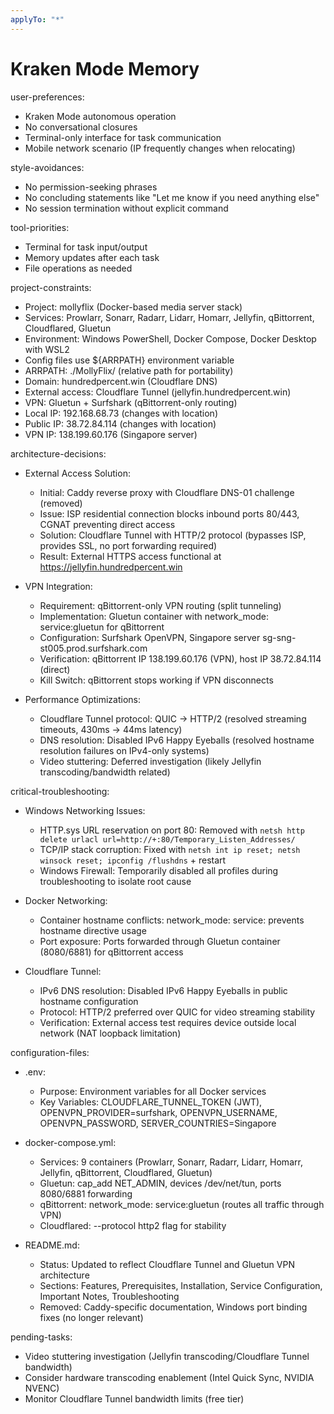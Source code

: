 ```yaml
---
applyTo: "*"
---
```


# Kraken Mode Memory

user-preferences:
  - Kraken Mode autonomous operation
  - No conversational closures
  - Terminal-only interface for task communication
  - Mobile network scenario (IP frequently changes when relocating)

style-avoidances:
  - No permission-seeking phrases
  - No concluding statements like "Let me know if you need anything else"
  - No session termination without explicit command

tool-priorities:
  - Terminal for task input/output
  - Memory updates after each task
  - File operations as needed

project-constraints:
  - Project: mollyflix (Docker-based media server stack)
  - Services: Prowlarr, Sonarr, Radarr, Lidarr, Homarr, Jellyfin, qBittorrent, Cloudflared, Gluetun
  - Environment: Windows PowerShell, Docker Compose, Docker Desktop with WSL2
  - Config files use ${ARRPATH} environment variable
  - ARRPATH: ./MollyFlix/ (relative path for portability)
  - Domain: hundredpercent.win (Cloudflare DNS)
  - External access: Cloudflare Tunnel (jellyfin.hundredpercent.win)
  - VPN: Gluetun + Surfshark (qBittorrent-only routing)
  - Local IP: 192.168.68.73 (changes with location)
  - Public IP: 38.72.84.114 (changes with location)
  - VPN IP: 138.199.60.176 (Singapore server)

architecture-decisions:
  - External Access Solution:
    - Initial: Caddy reverse proxy with Cloudflare DNS-01 challenge (removed)
    - Issue: ISP residential connection blocks inbound ports 80/443, CGNAT preventing direct access
    - Solution: Cloudflare Tunnel with HTTP/2 protocol (bypasses ISP, provides SSL, no port forwarding required)
    - Result: External HTTPS access functional at https://jellyfin.hundredpercent.win
  
  - VPN Integration:
    - Requirement: qBittorrent-only VPN routing (split tunneling)
    - Implementation: Gluetun container with network_mode: service:gluetun for qBittorrent
    - Configuration: Surfshark OpenVPN, Singapore server sg-sng-st005.prod.surfshark.com
    - Verification: qBittorrent IP 138.199.60.176 (VPN), host IP 38.72.84.114 (direct)
    - Kill Switch: qBittorrent stops working if VPN disconnects
  
  - Performance Optimizations:
    - Cloudflare Tunnel protocol: QUIC → HTTP/2 (resolved streaming timeouts, 430ms → 44ms latency)
    - DNS resolution: Disabled IPv6 Happy Eyeballs (resolved hostname resolution failures on IPv4-only systems)
    - Video stuttering: Deferred investigation (likely Jellyfin transcoding/bandwidth related)

critical-troubleshooting:
  - Windows Networking Issues:
    - HTTP.sys URL reservation on port 80: Removed with `netsh http delete urlacl url=http://+:80/Temporary_Listen_Addresses/`
    - TCP/IP stack corruption: Fixed with `netsh int ip reset; netsh winsock reset; ipconfig /flushdns` + restart
    - Windows Firewall: Temporarily disabled all profiles during troubleshooting to isolate root cause
  
  - Docker Networking:
    - Container hostname conflicts: network_mode: service:<name> prevents hostname directive usage
    - Port exposure: Ports forwarded through Gluetun container (8080/6881) for qBittorrent access
  
  - Cloudflare Tunnel:
    - IPv6 DNS resolution: Disabled IPv6 Happy Eyeballs in public hostname configuration
    - Protocol: HTTP/2 preferred over QUIC for video streaming stability
    - Verification: External access test requires device outside local network (NAT loopback limitation)

configuration-files:
  - .env:
    - Purpose: Environment variables for all Docker services
    - Key Variables: CLOUDFLARE_TUNNEL_TOKEN (JWT), OPENVPN_PROVIDER=surfshark, OPENVPN_USERNAME, OPENVPN_PASSWORD, SERVER_COUNTRIES=Singapore
  
  - docker-compose.yml:
    - Services: 9 containers (Prowlarr, Sonarr, Radarr, Lidarr, Homarr, Jellyfin, qBittorrent, Cloudflared, Gluetun)
    - Gluetun: cap_add NET_ADMIN, devices /dev/net/tun, ports 8080/6881 forwarding
    - qBittorrent: network_mode: service:gluetun (routes all traffic through VPN)
    - Cloudflared: --protocol http2 flag for stability
  
  - README.md:
    - Status: Updated to reflect Cloudflare Tunnel and Gluetun VPN architecture
    - Sections: Features, Prerequisites, Installation, Service Configuration, Important Notes, Troubleshooting
    - Removed: Caddy-specific documentation, Windows port binding fixes (no longer relevant)

pending-tasks:
  - Video stuttering investigation (Jellyfin transcoding/Cloudflare Tunnel bandwidth)
  - Consider hardware transcoding enablement (Intel Quick Sync, NVIDIA NVENC)
  - Monitor Cloudflare Tunnel bandwidth limits (free tier)
